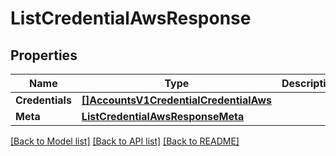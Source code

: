 # ListCredentialAwsResponse

## Properties
Name | Type | Description | Notes
------------ | ------------- | ------------- | -------------
**Credentials** | [**[]AccountsV1CredentialCredentialAws**](accounts.v1.credential.credential_aws.md) |  |[optional] 
**Meta** | [**ListCredentialAwsResponseMeta**](ListCredentialAwsResponse_meta.md) |  |[optional] 

[[Back to Model list]](../README.md#documentation-for-models) [[Back to API list]](../README.md#documentation-for-api-endpoints) [[Back to README]](../README.md)


